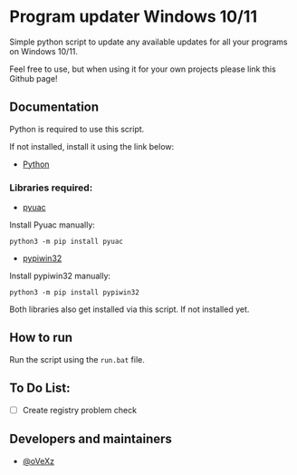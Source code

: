 # Program updater Windows 10/11

Simple python script to update any available updates for all your programs on Windows 10/11.

Feel free to use, but when using it for your own projects please link this Github page!


## Documentation

Python is required to use this script.

If not installed, install it using the link below:

- [Python](https://www.python.org/ftp/python/3.11.2/python-3.11.2-amd64.exe)


### Libraries required:

- [pyuac](https://pypi.org/project/pyuac/)

Install Pyuac manually:
```
python3 -m pip install pyuac
```

- [pypiwin32](https://pypi.org/project/pypiwin32//)

Install pypiwin32 manually:
```
python3 -m pip install pypiwin32
```
Both libraries also get installed via this script. If not installed yet.

## How to run

Run the script using the `run.bat` file.

## To Do List:

- [ ]  Create registry problem check


## Developers and maintainers

- [@oVeXz](https://github.com/oVeXz)
